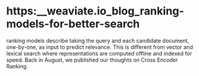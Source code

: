 # https:\_\_weaviate.io_blog_ranking-models-for-better-search

ranking models describe taking the query and each candidate document, one-by-one, as input to predict relevance. This is different from vector and lexical search where representations are computed offline and indexed for speed. Back in August, we published our thoughts on Cross Encoder Ranking.
